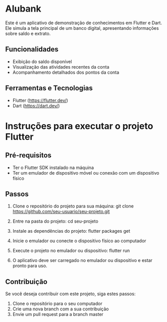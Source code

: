 # Alubank

Este é um aplicativo de demonstração de conhecimentos em Flutter e Dart. Ele simula a tela principal de um banco digital, apresentando informações sobre saldo e extrato.

## Funcionalidades
- Exibição do saldo disponível
- Visualização das atividades recentes da conta
- Acompanhamento detalhados dos pontos da conta

## Ferramentas e Tecnologias
- Flutter (https://flutter.dev/)
- Dart (https://dart.dev/)

# Instruções para executar o projeto Flutter

## Pré-requisitos
- Ter o Flutter SDK instalado na máquina
- Ter um emulador de dispositivo móvel ou conexão com um dispositivo físico

## Passos
1. Clone o repositório do projeto para sua máquina:
   git clone https://github.com/seu-usuario/seu-projeto.git

2. Entre na pasta do projeto:
   cd seu-projeto

3. Instale as dependências do projeto:
   flutter packages get

4. Inicie o emulador ou conecte o dispositivo físico ao computador

5. Execute o projeto no emulador ou dispositivo:
   flutter run

6. O aplicativo deve ser carregado no emulador ou dispositivo e estar pronto para uso.

## Contribuição
Se você deseja contribuir com este projeto, siga estes passos:
1. Clone o repositório para o seu computador
2. Crie uma nova branch com a sua contribuição
3. Envie um pull request para a branch master
